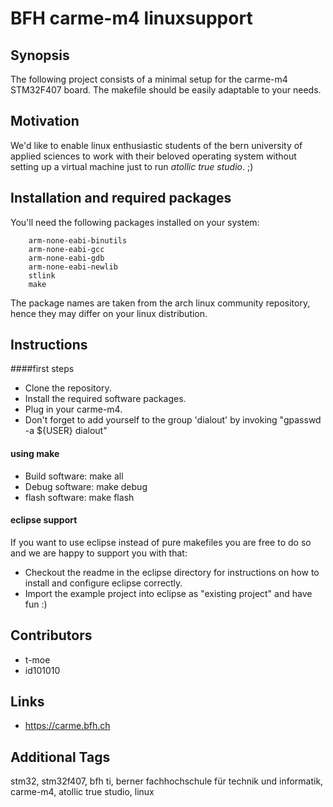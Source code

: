 BFH carme-m4 linuxsupport
============================

## Synopsis

The following project consists of a minimal setup for the carme-m4 STM32F407 board. The makefile should be easily adaptable to your needs. 

## Motivation

We'd like to enable linux enthusiastic students of the bern university of applied sciences to work with their beloved operating system without setting up a virtual machine just to run *atollic true studio*. ;)

## Installation and required packages

You'll need the following packages installed on your system: 

        arm-none-eabi-binutils
        arm-none-eabi-gcc
        arm-none-eabi-gdb
        arm-none-eabi-newlib
        stlink
        make

The package names are taken from the arch linux community repository, hence they may differ on your linux distribution.

## Instructions

####first steps
   
- Clone the repository.
- Install the required software packages.
- Plug in your carme-m4.
- Don't forget to add yourself to the group 'dialout' by invoking "gpasswd -a ${USER} dialout"
    
#### using make

- Build software: make all
- Debug software: make debug
- flash software: make flash

#### eclipse support

If you want to use eclipse instead of pure makefiles you are free to do so and we are happy to support you with that:

- Checkout the readme in the eclipse directory for instructions on how to install and configure eclipse correctly.
- Import the example project into eclipse as "existing project" and have fun :)


## Contributors

- t-moe
- id101010

## Links

- https://carme.bfh.ch

## Additional Tags

stm32, stm32f407, bfh ti, berner fachhochschule für technik und informatik, carme-m4, atollic true studio, linux
